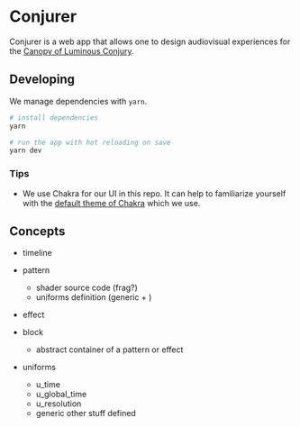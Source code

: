 # Conjurer

Conjurer is a web app that allows one to design audiovisual experiences for the [Canopy of Luminous Conjury](https://se.cretfi.re/canopy/).

## Developing

We manage dependencies with `yarn`.

```bash
# install dependencies
yarn

# run the app with hot reloading on save
yarn dev
```

### Tips

- We use Chakra for our UI in this repo. It can help to familiarize yourself with the [default theme of Chakra](https://chakra-ui.com/docs/styled-system/theme#gray) which we use.

## Concepts

- timeline
- pattern
  - shader source code (frag?)
  - uniforms definition (generic + )
- effect
- block

  - abstract container of a pattern or effect

- uniforms
  - u_time
  - u_global_time
  - u_resolution
  - generic other stuff defined
